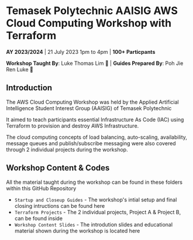 # Temasek Polytechnic AAISIG AWS Cloud Computing Workshop with Terraform

**AY 2023/2024** | 21 July 2023 1pm to 4pm | **100+ Particpants**<br>

**Workshop Taught By**: Luke Thomas Lim 👾 | **Guides Prepared By**: Poh Jie Ren Luke 🙉

## Introduction
The AWS Cloud Computing Workshop was held by the Applied Artificial Intelligence Student Interest Group (AAISIG) of Temasek Polytechnic <br>

It aimed to teach participants essential Infrastructure As Code (IAC) using Terraform to provision and destroy AWS Infrastructure. <br>

The cloud computing concepts of load balancing, auto-scaling, availability, message queues and publish/subscribe messaging were also covered through 2 individual projects during the workshop. <br>

## Workshop Content & Codes

All the material taught during the workshop can be found in these folders within this GitHub Repository
- `Startup and Closeup Guides` - The workshop's intial setup and final closing intructions can be found here
- `Terraform Projects` - The 2 individual projects, Project A & Project B, can be found inside
- `Workshop Content Slides` - The introdution slides and educational material shown during the workshop is located here


